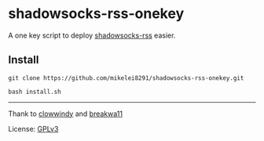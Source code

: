 # shadowsocks-rss-onekey

A one key script to deploy [shadowsocks-rss](https://github.com/breakwa11/shadowsocks-rss) easier.

## Install
`git clone https://github.com/mikelei8291/shadowsocks-rss-onekey.git`

`bash install.sh`

---
Thank to [clowwindy](https://github.com/clowwindy) and [breakwa11](https://github.com/breakwa11)

License: [GPLv3](https://github.com/mikelei8291/shadowsocks-rss-onekey/blob/master/LICENSE)
